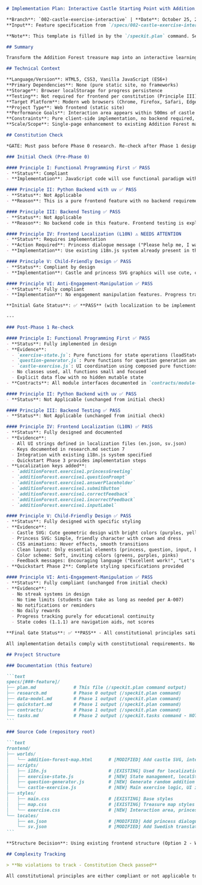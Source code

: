 ````markdown
# Implementation Plan: Interactive Castle Starting Point with Addition Exercises

**Branch**: `002-castle-exercise-interactive` | **Date**: October 25, 2025 | **Spec**: [spec.md](spec.md)
**Input**: Feature specification from `/specs/002-castle-exercise-interactive/spec.md`

**Note**: This template is filled in by the `/speckit.plan` command. See `.specify/templates/commands/plan.md` for the execution workflow.

## Summary

Transform the Addition Forest treasure map into an interactive learning experience by adding a clickable castle starting point that triggers an exercise interaction area. When clicked, a princess character appears in a dedicated interaction rectangle below the map, presenting addition questions (sum ≤100) to students. Student answers and progress are stored in browser localStorage with a state code system (format: world.exercise.question, e.g., "1.1.1" for first question of first exercise in first world) enabling progress tracking and future state resumption capabilities.

## Technical Context

**Language/Version**: HTML5, CSS3, Vanilla JavaScript (ES6+)  
**Primary Dependencies**: None (pure static site, no frameworks)  
**Storage**: Browser localStorage for progress persistence  
**Testing**: Not required for frontend per constitution (Principle III)  
**Target Platform**: Modern web browsers (Chrome, Firefox, Safari, Edge) on tablets and desktops (minimum 768px width)  
**Project Type**: Web frontend (static site)  
**Performance Goals**: Interaction area appears within 500ms of castle click, smooth CSS animations at 60fps  
**Constraints**: Pure client-side implementation, no backend required, localStorage as sole persistence mechanism, works offline  
**Scale/Scope**: Single-page enhancement to existing Addition Forest map, ~3-5 small JavaScript modules for exercise logic, state management, and UI interactions

## Constitution Check

*GATE: Must pass before Phase 0 research. Re-check after Phase 1 design.*

### Initial Check (Pre-Phase 0)

#### Principle I: Functional Programming First ✅ PASS
- **Status**: Compliant
- **Implementation**: JavaScript code will use functional paradigm with pure functions for question generation, answer validation, and state management. Functions will be small, composable, and independently testable (even though testing is not required per Principle III).

#### Principle II: Python Backend with uv ✅ PASS
- **Status**: Not Applicable
- **Reason**: This is a pure frontend feature with no backend requirements. All logic runs client-side in the browser.

#### Principle III: Backend Testing ✅ PASS
- **Status**: Not Applicable
- **Reason**: No backend code in this feature. Frontend testing is explicitly not required per constitution.

#### Principle IV: Frontend Localization (L10N) ⚠️ NEEDS ATTENTION
- **Status**: Requires implementation
- **Action Required**: Princess dialogue message ("Please help me, I wanted to sneak out of my tower and go exploring the forest, but my magical door wants me to answer some riddles first.") and UI strings (button labels, feedback messages) must be added to existing localization files (`frontend/locales/en.json`, `frontend/locales/sv.json`).
- **Implementation**: Use existing i18n.js system already present in the project.

#### Principle V: Child-Friendly Design ✅ PASS
- **Status**: Compliant by design
- **Implementation**: Castle and princess SVG graphics will use cute, child-friendly styling. CSS animations for hover effects and interactions. Clean UI with only essential elements (princess character, question text, input field, submit button). Follows existing Math World visual language.

#### Principle VI: Anti-Engagement-Manipulation ✅ PASS
- **Status**: Fully compliant
- **Implementation**: No engagement manipulation features. Progress tracking serves legitimate educational purpose (resume learning session) without streak systems, time pressure, or dark patterns. State code system (1.1.1) is for navigation aid, not gamification.

**Initial Gate Status**: ✅ **PASS** (with localization to be implemented per existing project pattern)

---

### Post-Phase 1 Re-check

#### Principle I: Functional Programming First ✅ PASS
- **Status**: Fully implemented in design
- **Evidence**: 
  - `exercise-state.js`: Pure functions for state operations (loadState, saveState, updateProgress, etc.)
  - `question-generator.js`: Pure functions for question generation and validation
  - `castle-exercise.js`: UI coordination using composed pure functions
  - No classes used, all functions small and focused
  - Explicit data flow with no hidden mutable state
- **Contracts**: All module interfaces documented in `contracts/module-interfaces.md` show functional paradigm

#### Principle II: Python Backend with uv ✅ PASS
- **Status**: Not Applicable (unchanged from initial check)

#### Principle III: Backend Testing ✅ PASS
- **Status**: Not Applicable (unchanged from initial check)

#### Principle IV: Frontend Localization (L10N) ✅ PASS
- **Status**: Fully designed and documented
- **Evidence**:
  - All UI strings defined in localization files (en.json, sv.json)
  - Keys documented in research.md section 7
  - Integration with existing i18n.js system specified
  - Quickstart Phase 3 provides implementation steps
- **Localization keys added**:
  - `additionForest.exercise1.princessGreeting`
  - `additionForest.exercise1.questionPrompt`
  - `additionForest.exercise1.answerPlaceholder`
  - `additionForest.exercise1.submitButton`
  - `additionForest.exercise1.correctFeedback`
  - `additionForest.exercise1.incorrectFeedback`
  - `additionForest.exercise1.inputLabel`

#### Principle V: Child-Friendly Design ✅ PASS
- **Status**: Fully designed with specific styling
- **Evidence**:
  - Castle SVG: Cute geometric design with bright colors (purples, yellows)
  - Princess SVG: Simple, friendly character with crown and dress
  - CSS animations: Hover effects, smooth transitions
  - Clean layout: Only essential elements (princess, question, input, button)
  - Color scheme: Soft, inviting colors (greens, purples, pinks)
  - Feedback messages: Encouraging language ("Excellent work!", "Let's keep trying!")
- **Quickstart Phase 2**: Complete styling specifications provided

#### Principle VI: Anti-Engagement-Manipulation ✅ PASS
- **Status**: Fully compliant (unchanged from initial check)
- **Evidence**:
  - No streak systems in design
  - No time limits (students can take as long as needed per A-007)
  - No notifications or reminders
  - No daily rewards
  - Progress tracking purely for educational continuity
  - State codes (1.1.1) are navigation aids, not scores

**Final Gate Status**: ✅ **PASS** - All constitutional principles satisfied in design phase

All implementation details comply with constitutional requirements. No violations or trade-offs needed.

## Project Structure

### Documentation (this feature)

```text
specs/[###-feature]/
├── plan.md              # This file (/speckit.plan command output)
├── research.md          # Phase 0 output (/speckit.plan command)
├── data-model.md        # Phase 1 output (/speckit.plan command)
├── quickstart.md        # Phase 1 output (/speckit.plan command)
├── contracts/           # Phase 1 output (/speckit.plan command)
└── tasks.md             # Phase 2 output (/speckit.tasks command - NOT created by /speckit.plan)
```

### Source Code (repository root)

```text
frontend/
├── worlds/
│   └── addition-forest-map.html      # [MODIFIED] Add castle SVG, interaction area, exercise UI
├── scripts/
│   ├── i18n.js                       # [EXISTING] Used for localization
│   ├── exercise-state.js             # [NEW] State management, localStorage, progress tracking
│   ├── question-generator.js         # [NEW] Generate random addition questions (sum ≤100)
│   └── castle-exercise.js            # [NEW] Main exercise logic, UI interactions, event handlers
├── styles/
│   ├── main.css                      # [EXISTING] Base styles
│   ├── map.css                       # [EXISTING] Treasure map styles
│   └── exercise.css                  # [NEW] Interaction area, princess character, input styling
└── locales/
    ├── en.json                       # [MODIFIED] Add princess dialogue, UI strings
    └── sv.json                       # [MODIFIED] Add Swedish translations
```

**Structure Decision**: Using existing frontend structure (Option 2 - Web application pattern already established in project). All new functionality integrates into the current `frontend/` directory. JavaScript modules follow functional programming principles with clear separation of concerns: state management (exercise-state.js), question logic (question-generator.js), and UI coordination (castle-exercise.js).

## Complexity Tracking

> **No violations to track - Constitution Check passed**

All constitutional principles are either compliant or not applicable to this frontend-only feature. No complexity trade-offs or justifications required.
